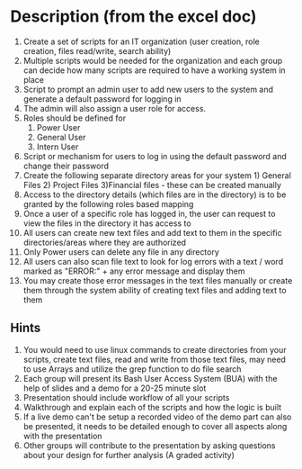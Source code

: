 # Description (from the excel doc)

1. Create a set of scripts for an IT organization (user creation, role creation, files read/write, search ability)
2. Multiple scripts would be needed for the organization and each group can decide how many scripts are required to have a working system in place
3. Script to prompt an admin user to add new users to the system and generate a default password for logging in
4. The admin will also assign a user role for access.
5. Roles should be defined for
	1. Power User
	2. General User
	3. Intern User
6. Script or mechanism for users to log in using the default password and change their password
7. Create the following separate directory areas for your system 1) General Files 2) Project Files 3)Financial files - these can be created manually
8. Access to the directory details (which files are in the directory) is to be granted by the following roles based mapping
9. Once a user of a specific role has logged in, the user can request to view the files in the directory it has access to
10. All users can create new text files and add text to them in the specific directories/areas where they are authorized
11. Only Power users can delete any file in any directory
12. All users can also scan file text to look for log errors with a text / word marked as "ERROR:" + any error message and display them
13. You may create those error messages in the text files manually or create them through the system ability of creating text files and adding text to them

## Hints

1. You would need to use linux commands to create directories from your scripts, create text files, read and write from those text files, may need to use Arrays and utilize the grep function to do file search
2. Each group will present its Bash User Access System (BUA) with the help of slides and a demo for a 20-25 minute slot
3. Presentation should include workflow of all your scripts
4. Walkthrough and explain each of the scripts and how the logic is built
5. If a live demo can't be setup a recorded video of the demo part can also be presented, it needs to be detailed enough to cover all aspects along with the presentation
6. Other groups will contribute to the presentation by asking questions about your design for further analysis (A graded activity)
